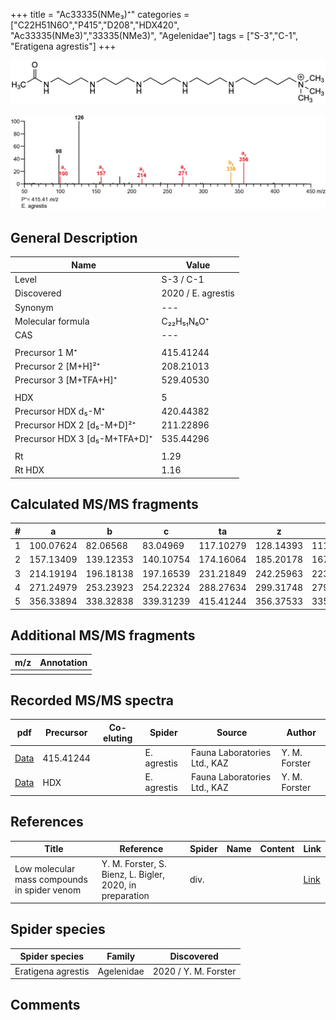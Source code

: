 +++
title = "Ac33335(NMe₃)⁺"
categories = ["C22H51N6O","P415","D208","HDX420",
"Ac33335(NMe3)","33335(NMe3)",
"Agelenidae"]
tags = ["S-3","C-1",
"Eratigena agrestis"]
+++

![](/img/Ac33335(NMe3).png)

![](/img_MSMS/415_Ac33335(NMe3)_Ea.png?classes=border)

## General Description

| Name                       | Value              |
|----------------------------|--------------------|
| Level                      | S-3 / C-1          |
| Discovered                 | 2020 / E. agrestis |
| Synonym                    | ---                |
| Molecular formula          | C₂₂H₅₁N₆O⁺                   |
| CAS                        | ---                |
|                            |                    |
| Precursor 1  M⁺         | 415.41244                   |
| Precursor 2 [M+H]²⁺       | 208.21013                   |
| Precursor 3 [M+TFA+H]⁺               | 529.40530                   |
|                            |                    |
| HDX                        | 5                   |
| Precursor HDX    d₅-M⁺   | 420.44382                   |
| Precursor HDX 2 [d₅-M+D]²⁺ | 211.22896                   |
| Precursor HDX 3 [d₅-M+TFA+D]⁺           | 535.44296                   |
|                            |                    |
| Rt                         | 1.29                   |
| Rt HDX                     | 1.16                   |

## Calculated MS/MS fragments

| # | a         | b         | c         | ta        | z         | y         | tz        |
|---|-----------|-----------|-----------|-----------|-----------|-----------|-----------|
| 1 | 100.07624 | 82.06568 | 83.04969 | 117.10279 | 128.14393 | 111.11738 | 146.17830 |
| 2 | 157.13409 | 139.12353 | 140.10754 | 174.16064 | 185.20178 | 167.16740 | 203.23615 |
| 3 | 214.19194 | 196.18138 | 197.16539 | 231.21849 | 242.25963 | 223.21743 | 260.29400 |
| 4 | 271.24979 | 253.23923 | 254.22324 | 288.27634 | 299.31748 | 279.26745 | 317.35185 |
| 5 | 356.33894 | 338.32838 | 339.31239 | 415.41244 | 356.37533 | 335.31748 | 374.40970 |

## Additional MS/MS fragments

| m/z | Annotation |
|-----|------------|
|     |            |

## Recorded MS/MS spectra

| pdf                                             | Precursor | Co-eluting | Spider      | Source                       | Author        |
|-------------------------------------------------|-----------|------------|-------------|------------------------------|---------------|
| [Data](/pdf/E-agrestis/415_Ac33335(NMe3)_Ea.pdf)   | 415.41244 |            | E. agrestis | Fauna Laboratories Ltd., KAZ | Y. M. Forster |
| [Data](/pdf/E-agrestis/415_Ac33335(NMe3)_Ea_HDX.pdf)   | HDX |            | E. agrestis | Fauna Laboratories Ltd., KAZ | Y. M. Forster |


## References

| Title | Reference | Spider | Name | Content | Link |
|-------|-----------|--------|------|---------|------|
| Low molecular mass compounds in spider venom      | Y. M. Forster, S. Bienz, L. Bigler, 2020, in preparation          | div.       |   |   | [Link](unknown) |

## Spider species

| Spider species     | Family     | Discovered           |
|--------------------|------------|----------------------|
| Eratigena agrestis | Agelenidae | 2020 / Y. M. Forster |

## Comments
